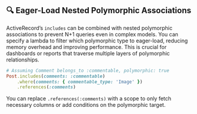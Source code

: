 ## 🔍 Eager-Load Nested Polymorphic Associations
ActiveRecord’s `includes` can be combined with nested polymorphic associations to prevent N+1 queries even in complex models. You can specify a lambda to filter which polymorphic type to eager-load, reducing memory overhead and improving performance. This is crucial for dashboards or reports that traverse multiple layers of polymorphic relationships.

```ruby
# Assuming Comment belongs_to :commentable, polymorphic: true
Post.includes(comments: :commentable)
    .where(comments: { commentable_type: 'Image' })
    .references(:comments)
```

You can replace `.references(:comments)` with a scope to only fetch necessary columns or add conditions on the polymorphic target.